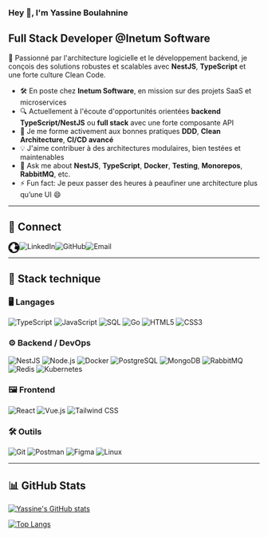 <!-- Links -->
[linkedin]: https://www.linkedin.com/in/yassine-boulahnine/
[website]: https://yassineboulahnine.dev/
[github]: https://github.com/YassineBoul
[mail]: mailto:yassineboul0490@gmail.com
<!-- End links -->

### Hey 👋, I'm Yassine Boulahnine

## Full Stack Developer @Inetum Software  
🚀 Passionné par l'architecture logicielle et le développement backend, je conçois des solutions robustes et scalables avec **NestJS**, **TypeScript** et une forte culture Clean Code.

- 🛠️ En poste chez **Inetum Software**, en mission sur des projets SaaS et microservices
- 🔍 Actuellement à l'écoute d'opportunités orientées **backend TypeScript/NestJS** ou **full stack** avec une forte composante API
- 🌱 Je me forme activement aux bonnes pratiques **DDD**, **Clean Architecture**, **CI/CD avancé**
- 💡 J'aime contribuer à des architectures modulaires, bien testées et maintenables
- 💬 Ask me about **NestJS**, **TypeScript**, **Docker**, **Testing**, **Monorepos**, **RabbitMQ**, etc.
- ⚡ Fun fact: Je peux passer des heures à peaufiner une architecture plus qu’une UI 😄

---

## 🔗 Connect

[<img src="https://raw.githubusercontent.com/iconic/open-iconic/master/svg/globe.svg" alt="Website" align="left" height="22px">][website]
[<img src="https://cdn.jsdelivr.net/npm/simple-icons@v3/icons/linkedin.svg" alt="LinkedIn" align="left" height="22px">][linkedin]
[<img src="https://cdn.jsdelivr.net/npm/simple-icons@v3/icons/github.svg" alt="GitHub" align="left" height="22px">][github]
[<img src="https://cdn.jsdelivr.net/npm/simple-icons@v3/icons/gmail.svg" alt="Email" align="left" height="22px">][mail]
<br />

---

## 🧠 Stack technique

### 🖥️ Langages
![TypeScript](https://img.shields.io/badge/-TypeScript-3178C6?style=flat-square&logo=typescript)
![JavaScript](https://img.shields.io/badge/-JavaScript-F7DF1E?style=flat-square&logo=javascript&logoColor=black)
![SQL](https://img.shields.io/badge/-SQL-4479A1?style=flat-square&logo=postgresql&logoColor=white)
![Go](https://img.shields.io/badge/-Go-00ADD8?style=flat-square&logo=go)
![HTML5](https://img.shields.io/badge/-HTML5-E34F26?style=flat-square&logo=html5)
![CSS3](https://img.shields.io/badge/-CSS3-1572B6?style=flat-square&logo=css3)

### ⚙️ Backend / DevOps
![NestJS](https://img.shields.io/badge/-NestJS-E0234E?style=flat-square&logo=nestjs)
![Node.js](https://img.shields.io/badge/-Node.js-339933?style=flat-square&logo=node.js)
![Docker](https://img.shields.io/badge/-Docker-2496ED?style=flat-square&logo=docker)
![PostgreSQL](https://img.shields.io/badge/-PostgreSQL-336791?style=flat-square&logo=postgresql)
![MongoDB](https://img.shields.io/badge/-MongoDB-47A248?style=flat-square&logo=mongodb)
![RabbitMQ](https://img.shields.io/badge/-RabbitMQ-FF6600?style=flat-square&logo=rabbitmq)
![Redis](https://img.shields.io/badge/-Redis-DC382D?style=flat-square&logo=redis)
![Kubernetes](https://img.shields.io/badge/-Kubernetes-326CE5?style=flat-square&logo=kubernetes)

### 🖼️ Frontend
![React](https://img.shields.io/badge/-React-61DAFB?style=flat-square&logo=react)
![Vue.js](https://img.shields.io/badge/-Vue.js-4FC08D?style=flat-square&logo=vue.js)
![Tailwind CSS](https://img.shields.io/badge/-TailwindCSS-06B6D4?style=flat-square&logo=tailwind-css)

### 🛠️ Outils
![Git](https://img.shields.io/badge/-Git-F05032?style=flat-square&logo=git)
![Postman](https://img.shields.io/badge/-Postman-FF6C37?style=flat-square&logo=postman)
![Figma](https://img.shields.io/badge/-Figma-F24E1E?style=flat-square&logo=figma)
![Linux](https://img.shields.io/badge/-Linux-FCC624?style=flat-square&logo=linux)

---

## 📊 GitHub Stats

[![Yassine's GitHub stats](https://github-readme-stats.vercel.app/api?username=yasblha&show_icons=true&theme=tokyonight)](https://github.com/YassineBoul)

[![Top Langs](https://github-readme-stats.vercel.app/api/top-langs/?username=yasblha&layout=compact&theme=tokyonight)](https://github.com/YassineBoul)
